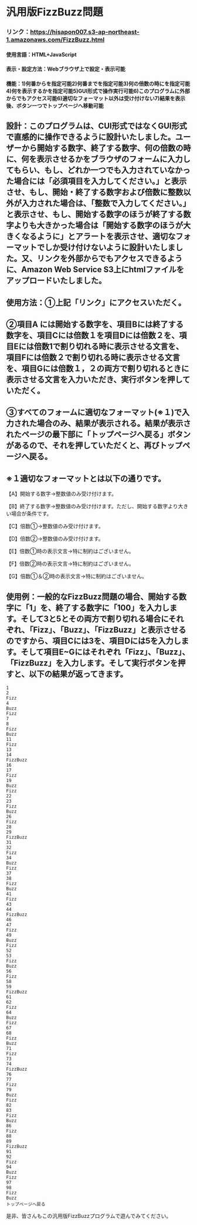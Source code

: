 # 汎用版FizzBuzz問題　　
### リンク：https://hisapon007.s3-ap-northeast-1.amazonaws.com/FizzBuzz.html
#### 使用言語：HTML+JavaScript
#### 表示・設定方法：Webブラウザ上で設定・表示可能
#### 機能：1)何番からを指定可能2)何番までを指定可能3)何の倍数の時にを指定可能4)何を表示するかを指定可能5)GUI形式で操作実行可能6)このプログラムに外部からでもアクセス可能6)適切なフォーマット以外は受け付けない7)結果を表示後、ボタン一つでトップページへ移動可能

## 設計：このプログラムは、CUI形式ではなくGUI形式で直感的に操作できるように設計いたしました。ユーザーから開始する数字、終了する数字、何の倍数の時に、何を表示させるかをブラウザのフォームに入力してもらい、もし、どれか一つでも入力されていなかった場合には「必須項目を入力してください。」と表示させ、もし、開始・終了する数字および倍数に整数以外が入力された場合は、「整数で入力してください。」と表示させ、もし、開始する数字のほうが終了する数字よりも大きかった場合は「開始する数字のほうが大きくなるように」とアラートを表示させ、適切なフォーマットでしか受け付けないように設計いたしました。又、リンクを外部からでもアクセスできるように、Amazon Web Service S3上にhtmlファイルをアップロードいたしました。

## 使用方法：①上記「リンク」にアクセスいただく。
## ②項目A には開始する数字を、項目Bには終了する数字を、項目Cには倍数１を項目Dには倍数２を、項目Eには倍数1で割り切れる時に表示させる文言を、項目Fには倍数２で割り切れる時に表示させる文言を、項目Gには倍数１，２の両方で割り切れるときに表示させる文言を入力いただき、実行ボタンを押していただく。
## ③すべてのフォームに適切なフォーマット(※１)で入力された場合のみ、結果が表示される。結果が表示されたページの最下部に「トップページへ戻る」ボタンがあるので、それを押していただくと、再びトップページへ戻る。
## ※１適切なフォーマットとは以下の通りです。
【A】開始する数字→整数値のみ受け付けます。

【B】終了する数字→整数値のみ受け付けます。ただし、開始する数字より大きい場合が条件です。

【C】倍数①→整数値のみ受け付けます。

【D】倍数②→整数値のみ受け付けます。

【E】倍数①時の表示文言→特に制約はございません。

【F】倍数②時の表示文言→特に制約はございません。

【G】倍数①＆②時の表示文言→特に制約はございません。

## 使用例：一般的なFizzBuzz問題の場合、開始する数字に「1」を、終了する数字に「100」を入力します。そして3と5とその両方で割り切れる場合にそれぞれ、「Fizz」、「Buzz」、「FizzBuzz」と表示させるのですから、項目Cには3を、項目Dには5を入力します。そして項目E~Gにはそれぞれ「Fizz」、「Buzz」、「FizzBuzz」を入力します。そして実行ボタンを押すと、以下の結果が返ってきます。
```
1
2
Fizz
4
Buzz
Fizz
7
8
Fizz
Buzz
11
Fizz
13
14
FizzBuzz
16
17
Fizz
19
Buzz
Fizz
22
23
Fizz
Buzz
26
Fizz
28
29
FizzBuzz
31
32
Fizz
34
Buzz
Fizz
37
38
Fizz
Buzz
41
Fizz
43
44
FizzBuzz
46
47
Fizz
49
Buzz
Fizz
52
53
Fizz
Buzz
56
Fizz
58
59
FizzBuzz
61
62
Fizz
64
Buzz
Fizz
67
68
Fizz
Buzz
71
Fizz
73
74
FizzBuzz
76
77
Fizz
79
Buzz
Fizz
82
83
Fizz
Buzz
86
Fizz
88
89
FizzBuzz
91
92
Fizz
94
Buzz
Fizz
97
98
Fizz
Buzz
トップページへ戻る
```

是非、皆さんもこの汎用版FizzBuzzプログラムで遊んでみてください。
